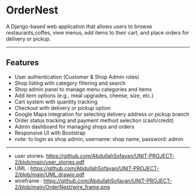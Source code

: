 # OrderNest

A Django-based web application that allows users to browse restaurants,coffes, view menus, add items to their cart, and place orders for delivery or pickup.

---

## Features

- User authentication (Customer & Shop Admin roles)
- Shop listing with category filtering and search
- Shop admin panel to manage menu categories and items
- Add item options (e.g., meal upgrades, cheese, size, etc.)
- Cart system with quantity tracking
- Checkout with delivery or pickup option
- Google Maps integration for selecting delivery address or pickup branch
- Order status tracking and payment method selection (cash/credit)
- Admin dashboard for managing shops and orders
- Responsive UI with Bootstrap
- note: to login as shop admin, username: shop name, password: admin
---

- user stories: https://github.com/AbdullahSofayan/UNIT-PROJECT-2/blob/main/user_stories.pdf
- UML : https://github.com/AbdullahSofayan/UNIT-PROJECT-2/blob/main/UML.drawio.pdf
- wireframe : https://github.com/AbdullahSofayan/UNIT-PROJECT-2/blob/main/OrderNest/wire_frame.png
